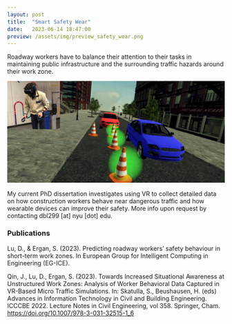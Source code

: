 ```yaml
---
layout: post
title:  "Smart Safety Wear"
date:   2023-06-14 18:47:00
preview: /assets/img/preview_safety_wear.png
---
```


Roadway workers have to balance their attention to their tasks in maintaining public infrastructure and the surrounding traffic hazards around their work zone.

![VR roadway work zone simulation](/assets/img/safety-wear/promo.png)

My current PhD dissertation investigates using VR to collect detailed data on how construction workers behave near dangerous traffic and how wearable devices can improve their safety. More info upon request by contacting dbl299 [at] nyu [dot] edu.

### Publications

Lu, D., & Ergan, S. (2023). Predicting roadway workers’ safety behaviour in short-term work zones. In European Group for Intelligent Computing in Engineering (EG-ICE).

Qin, J., Lu, D., Ergan, S. (2023). Towards Increased Situational Awareness at Unstructured Work Zones: Analysis of Worker Behavioral Data Captured in VR-Based Micro Traffic Simulations. In: Skatulla, S., Beushausen, H. (eds) Advances in Information Technology in Civil and Building Engineering. ICCCBE 2022. Lecture Notes in Civil Engineering, vol 358. Springer, Cham. https://doi.org/10.1007/978-3-031-32515-1_6
